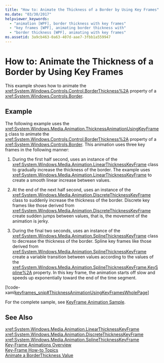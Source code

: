 ```yaml
---
title: "How to: Animate the Thickness of a Border by Using Key Frames"
ms.date: "03/30/2017"
helpviewer_keywords: 
  - "animation [WPF], border thickness with key frames"
  - "key frames [WPF], animating border thickness with"
  - "border thickness [WPF], animating with key frames"
ms.assetid: 3a9cb463-0a63-407d-aae7-3fbb1a559947
---
```

# How to: Animate the Thickness of a Border by Using Key Frames
This example shows how to animate the <xref:System.Windows.Controls.Control.BorderThickness%2A> property of a <xref:System.Windows.Controls.Border>.  
  
## Example  
 The following example uses the <xref:System.Windows.Media.Animation.ThicknessAnimationUsingKeyFrames> class to animate the <xref:System.Windows.Controls.Control.BorderThickness%2A> property of a <xref:System.Windows.Controls.Border>. This animation uses three key frames in the following manner:  
  
1. During the first half second, uses an instance of the <xref:System.Windows.Media.Animation.LinearThicknessKeyFrame> class to gradually increase the thickness of the border. The example uses <xref:System.Windows.Media.Animation.LinearThicknessKeyFrame> to create a smooth linear increase between values.  
  
2. At the end of the next half second, uses an instance of the <xref:System.Windows.Media.Animation.DiscreteThicknessKeyFrame> class to suddenly increase the thickness of the border. Discrete key frames like those derived from <xref:System.Windows.Media.Animation.DiscreteThicknessKeyFrame> create sudden jumps between values, that is, the movement of the animation is jerky.  
  
3. During the final two seconds, uses an instance of the <xref:System.Windows.Media.Animation.SplineThicknessKeyFrame> class to decrease the thickness of the border. Spline key frames like those derived from <xref:System.Windows.Media.Animation.SplineThicknessKeyFrame> create a variable transition between values according to the values of the <xref:System.Windows.Media.Animation.SplineThicknessKeyFrame.KeySpline%2A> property. In this key frame, the animation starts off slow and speeds up exponentially toward the end of the time segment.  
  
 [!code-xaml[keyframes_snip#ThicknessAnimationUsingKeyFramesWholePage](../../../../samples/snippets/xaml/VS_Snippets_Wpf/keyframes_snip/XAML/ThicknessAnimationUsingKeyFramesExample.xaml#thicknessanimationusingkeyframeswholepage)]  
  
 For the complete sample, see [KeyFrame Animation Sample](http://go.microsoft.com/fwlink/?LinkID=160012).  
  
## See Also  
 <xref:System.Windows.Media.Animation.LinearThicknessKeyFrame>  
 <xref:System.Windows.Media.Animation.DiscreteThicknessKeyFrame>  
 <xref:System.Windows.Media.Animation.SplineThicknessKeyFrame>  
 [Key-Frame Animations Overview](../../../../docs/framework/wpf/graphics-multimedia/key-frame-animations-overview.md)  
 [Key-Frame How-to Topics](../../../../docs/framework/wpf/graphics-multimedia/key-frame-animation-how-to-topics.md)  
 [Animate a BorderThickness Value](../../../../docs/framework/wpf/controls/how-to-animate-a-borderthickness-value.md)
